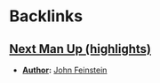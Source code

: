 
# Backlinks
## [Next Man Up (highlights)](<Next Man Up (highlights).md>)
- **[Author](<Author.md>):** [John Feinstein](<John Feinstein.md>)

